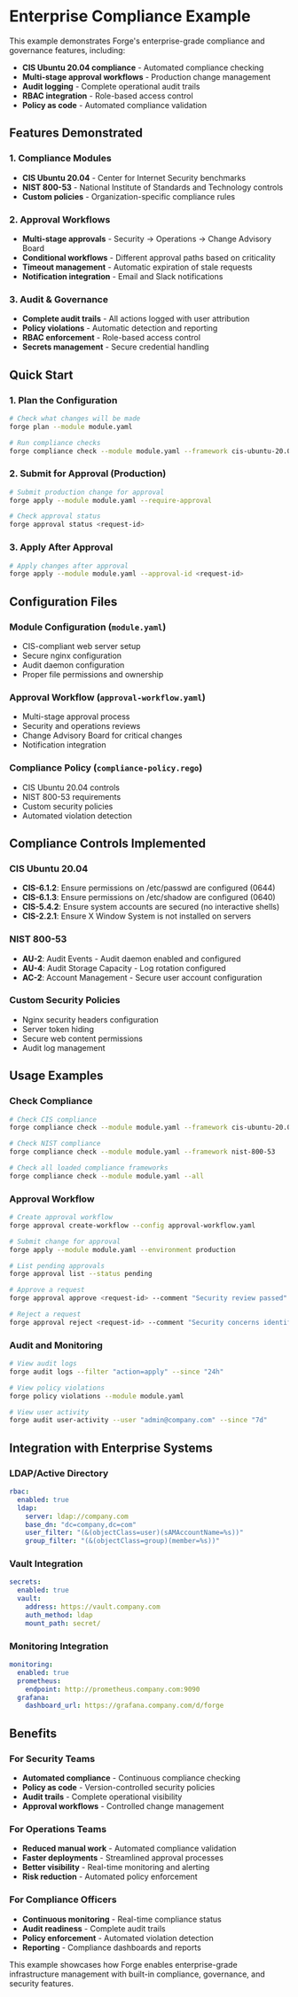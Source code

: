 # Enterprise Compliance Example

This example demonstrates Forge's enterprise-grade compliance and governance features, including:

- **CIS Ubuntu 20.04 compliance** - Automated compliance checking
- **Multi-stage approval workflows** - Production change management
- **Audit logging** - Complete operational audit trails
- **RBAC integration** - Role-based access control
- **Policy as code** - Automated compliance validation

## Features Demonstrated

### 1. Compliance Modules
- **CIS Ubuntu 20.04** - Center for Internet Security benchmarks
- **NIST 800-53** - National Institute of Standards and Technology controls
- **Custom policies** - Organization-specific compliance rules

### 2. Approval Workflows
- **Multi-stage approvals** - Security → Operations → Change Advisory Board
- **Conditional workflows** - Different approval paths based on criticality
- **Timeout management** - Automatic expiration of stale requests
- **Notification integration** - Email and Slack notifications

### 3. Audit & Governance
- **Complete audit trails** - All actions logged with user attribution
- **Policy violations** - Automatic detection and reporting
- **RBAC enforcement** - Role-based access control
- **Secrets management** - Secure credential handling

## Quick Start

### 1. Plan the Configuration
```bash
# Check what changes will be made
forge plan --module module.yaml

# Run compliance checks
forge compliance check --module module.yaml --framework cis-ubuntu-20.04
```

### 2. Submit for Approval (Production)
```bash
# Submit production change for approval
forge apply --module module.yaml --require-approval

# Check approval status
forge approval status <request-id>
```

### 3. Apply After Approval
```bash
# Apply changes after approval
forge apply --module module.yaml --approval-id <request-id>
```

## Configuration Files

### Module Configuration (`module.yaml`)
- CIS-compliant web server setup
- Secure nginx configuration
- Audit daemon configuration
- Proper file permissions and ownership

### Approval Workflow (`approval-workflow.yaml`)
- Multi-stage approval process
- Security and operations reviews
- Change Advisory Board for critical changes
- Notification integration

### Compliance Policy (`compliance-policy.rego`)
- CIS Ubuntu 20.04 controls
- NIST 800-53 requirements
- Custom security policies
- Automated violation detection

## Compliance Controls Implemented

### CIS Ubuntu 20.04
- **CIS-6.1.2**: Ensure permissions on /etc/passwd are configured (0644)
- **CIS-6.1.3**: Ensure permissions on /etc/shadow are configured (0640)
- **CIS-5.4.2**: Ensure system accounts are secured (no interactive shells)
- **CIS-2.2.1**: Ensure X Window System is not installed on servers

### NIST 800-53
- **AU-2**: Audit Events - Audit daemon enabled and configured
- **AU-4**: Audit Storage Capacity - Log rotation configured
- **AC-2**: Account Management - Secure user account configuration

### Custom Security Policies
- Nginx security headers configuration
- Server token hiding
- Secure web content permissions
- Audit log management

## Usage Examples

### Check Compliance
```bash
# Check CIS compliance
forge compliance check --module module.yaml --framework cis-ubuntu-20.04

# Check NIST compliance  
forge compliance check --module module.yaml --framework nist-800-53

# Check all loaded compliance frameworks
forge compliance check --module module.yaml --all
```

### Approval Workflow
```bash
# Create approval workflow
forge approval create-workflow --config approval-workflow.yaml

# Submit change for approval
forge apply --module module.yaml --environment production

# List pending approvals
forge approval list --status pending

# Approve a request
forge approval approve <request-id> --comment "Security review passed"

# Reject a request
forge approval reject <request-id> --comment "Security concerns identified"
```

### Audit and Monitoring
```bash
# View audit logs
forge audit logs --filter "action=apply" --since "24h"

# View policy violations
forge policy violations --module module.yaml

# View user activity
forge audit user-activity --user "admin@company.com" --since "7d"
```

## Integration with Enterprise Systems

### LDAP/Active Directory
```yaml
rbac:
  enabled: true
  ldap:
    server: ldap://company.com
    base_dn: "dc=company,dc=com"
    user_filter: "(&(objectClass=user)(sAMAccountName=%s))"
    group_filter: "(&(objectClass=group)(member=%s))"
```

### Vault Integration
```yaml
secrets:
  enabled: true
  vault:
    address: https://vault.company.com
    auth_method: ldap
    mount_path: secret/
```

### Monitoring Integration
```yaml
monitoring:
  enabled: true
  prometheus:
    endpoint: http://prometheus.company.com:9090
  grafana:
    dashboard_url: https://grafana.company.com/d/forge
```

## Benefits

### For Security Teams
- **Automated compliance** - Continuous compliance checking
- **Policy as code** - Version-controlled security policies
- **Audit trails** - Complete operational visibility
- **Approval workflows** - Controlled change management

### For Operations Teams
- **Reduced manual work** - Automated compliance validation
- **Faster deployments** - Streamlined approval processes
- **Better visibility** - Real-time monitoring and alerting
- **Risk reduction** - Automated policy enforcement

### For Compliance Officers
- **Continuous monitoring** - Real-time compliance status
- **Audit readiness** - Complete audit trails
- **Policy enforcement** - Automated violation detection
- **Reporting** - Compliance dashboards and reports

This example showcases how Forge enables enterprise-grade infrastructure management with built-in compliance, governance, and security features.
